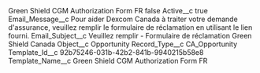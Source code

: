<?xml version="1.0" encoding="UTF-8"?>
<CustomMetadata xmlns="http://soap.sforce.com/2006/04/metadata" xmlns:xsi="http://www.w3.org/2001/XMLSchema-instance" xmlns:xsd="http://www.w3.org/2001/XMLSchema">
    <label>Green Shield CGM Authorization Form FR</label>
    <protected>false</protected>
    <values>
        <field>Active__c</field>
        <value xsi:type="xsd:boolean">true</value>
    </values>
    <values>
        <field>Email_Message__c</field>
        <value xsi:type="xsd:string">Pour aider Dexcom Canada à traiter votre demande d&apos;assurance, veuillez remplir le formulaire de réclamation en utilisant le lien fourni.</value>
    </values>
    <values>
        <field>Email_Subject__c</field>
        <value xsi:type="xsd:string">Veuillez remplir - Formulaire de réclamation Green Shield Canada</value>
    </values>
    <values>
        <field>Object__c</field>
        <value xsi:type="xsd:string">Opportunity</value>
    </values>
    <values>
        <field>Record_Type__c</field>
        <value xsi:type="xsd:string">CA_Opportunity</value>
    </values>
    <values>
        <field>Template_Id__c</field>
        <value xsi:type="xsd:string">92b75246-031b-42b2-841b-9940215b58e8</value>
    </values>
    <values>
        <field>Template_Name__c</field>
        <value xsi:type="xsd:string">Green Shield CGM Authorization Form FR</value>
    </values>
</CustomMetadata>
